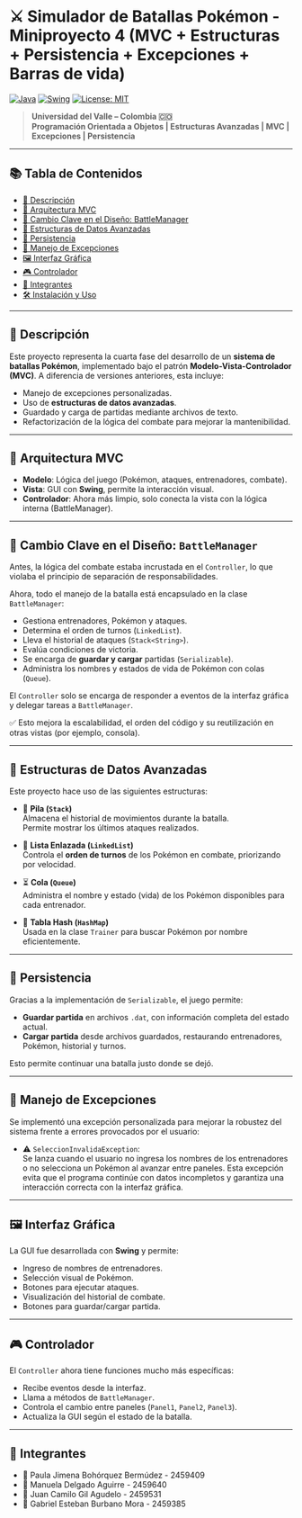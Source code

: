 # ⚔️ Simulador de Batallas Pokémon - Miniproyecto 4 (MVC + Estructuras + Persistencia + Excepciones + Barras de vida)

[![Java](https://img.shields.io/badge/Java-ED8B00?style=for-the-badge&logo=java&logoColor=white)](https://www.java.com/)
[![Swing](https://img.shields.io/badge/Swing-GUI-blue?style=for-the-badge)](https://docs.oracle.com/javase/tutorial/uiswing/)
[![License: MIT](https://img.shields.io/badge/License-MIT-blue.svg?style=for-the-badge)](https://opensource.org/licenses/MIT)

> **Universidad del Valle – Colombia 🇨🇴**  
> **Programación Orientada a Objetos | Estructuras Avanzadas | MVC | Excepciones | Persistencia**

---

## 📚 Tabla de Contenidos

- [📖 Descripción](#📖-descripción)
- [🧱 Arquitectura MVC](#🧱-arquitectura-mvc)
- [🔁 Cambio Clave en el Diseño: BattleManager](#🔁-cambio-clave-en-el-diseño-battlemanager)
- [🧠 Estructuras de Datos Avanzadas](#🧠-estructuras-de-datos-avanzadas)
- [💾 Persistencia](#💾-persistencia)
- [🚨 Manejo de Excepciones](#🚨-manejo-de-excepciones)
- [🖼️ Interfaz Gráfica](#🖼️-interfaz-gráfica)
- [🎮 Controlador](#🎮-controlador)
- [👥 Integrantes](#👥-integrantes)
- [🛠️ Instalación y Uso](#🛠️-instalación-y-uso)

---

## 📖 Descripción

Este proyecto representa la cuarta fase del desarrollo de un **sistema de batallas Pokémon**, implementado bajo el patrón **Modelo-Vista-Controlador (MVC)**. A diferencia de versiones anteriores, esta incluye:

- Manejo de excepciones personalizadas.
- Uso de **estructuras de datos avanzadas**.
- Guardado y carga de partidas mediante archivos de texto.
- Refactorización de la lógica del combate para mejorar la mantenibilidad.

---

## 🧱 Arquitectura MVC

- **Modelo**: Lógica del juego (Pokémon, ataques, entrenadores, combate).
- **Vista**: GUI con **Swing**, permite la interacción visual.
- **Controlador**: Ahora más limpio, solo conecta la vista con la lógica interna (BattleManager).

---

## 🔁 Cambio Clave en el Diseño: `BattleManager`

Antes, la lógica del combate estaba incrustada en el `Controller`, lo que violaba el principio de separación de responsabilidades.

Ahora, todo el manejo de la batalla está encapsulado en la clase `BattleManager`:

- Gestiona entrenadores, Pokémon y ataques.
- Determina el orden de turnos (`LinkedList`).
- Lleva el historial de ataques (`Stack<String>`).
- Evalúa condiciones de victoria.
- Se encarga de **guardar y cargar** partidas (`Serializable`).
- Administra los nombres y estados de vida de Pokémon con colas (`Queue`).

El `Controller` solo se encarga de responder a eventos de la interfaz gráfica y delegar tareas a `BattleManager`.

✅ Esto mejora la escalabilidad, el orden del código y su reutilización en otras vistas (por ejemplo, consola).

---

## 🧠 Estructuras de Datos Avanzadas

Este proyecto hace uso de las siguientes estructuras:

- 🔁 **Pila (`Stack`)**  
  Almacena el historial de movimientos durante la batalla.  
  Permite mostrar los últimos ataques realizados.

- 🧬 **Lista Enlazada (`LinkedList`)**  
  Controla el **orden de turnos** de los Pokémon en combate, priorizando por velocidad.

- ⏳ **Cola (`Queue`)**  
  Administra el nombre y estado (vida) de los Pokémon disponibles para cada entrenador.

- 🧠 **Tabla Hash (`HashMap`)**  
  Usada en la clase `Trainer` para buscar Pokémon por nombre eficientemente.

---

## 💾 Persistencia

Gracias a la implementación de `Serializable`, el juego permite:

- **Guardar partida** en archivos `.dat`, con información completa del estado actual.
- **Cargar partida** desde archivos guardados, restaurando entrenadores, Pokémon, historial y turnos.

Esto permite continuar una batalla justo donde se dejó.

---

## 🚨 Manejo de Excepciones

Se implementó una excepción personalizada para mejorar la robustez del sistema frente a errores provocados por el usuario:

- ⚠️ `SeleccionInvalidaException`:  
  Se lanza cuando el usuario no ingresa los nombres de los entrenadores o no selecciona un Pokémon al avanzar entre paneles.
  Esta excepción evita que el programa continúe con datos incompletos y garantiza una interacción correcta con la interfaz gráfica.

---

## 🖼️ Interfaz Gráfica

La GUI fue desarrollada con **Swing** y permite:

- Ingreso de nombres de entrenadores.
- Selección visual de Pokémon.
- Botones para ejecutar ataques.
- Visualización del historial de combate.
- Botones para guardar/cargar partida.

---

## 🎮 Controlador

El `Controller` ahora tiene funciones mucho más específicas:

- Recibe eventos desde la interfaz.
- Llama a métodos de `BattleManager`.
- Controla el cambio entre paneles (`Panel1`, `Panel2`, `Panel3`).
- Actualiza la GUI según el estado de la batalla.

---

## 👥 Integrantes

- 👤 Paula Jimena Bohórquez Bermúdez - 2459409
- 👤 Manuela Delgado Aguirre - 2459640
- 👤 Juan Camilo Gil Agudelo - 2459531
- 👤 Gabriel Esteban Burbano Mora - 2459385

